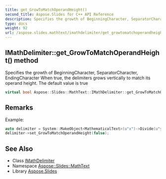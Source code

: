 ```yaml
---
title: get_GrowToMatchOperandHeight()
second_title: Aspose.Slides for C++ API Reference
description: Specifies the growth of BeginningCharacter, SeparatorCharacter, EndingCharacter When true, the delimiters grows vertically to match its operand height. The default value is true
type: docs
weight: 92
url: /aspose.slides.mathtext/imathdelimiter/get_growtomatchoperandheight/
---
```

## IMathDelimiter::get_GrowToMatchOperandHeight() method


Specifies the growth of BeginningCharacter, SeparatorCharacter, EndingCharacter When true, the delimiters grows vertically to match its operand height. The default value is true

```cpp
virtual bool Aspose::Slides::MathText::IMathDelimiter::get_GrowToMatchOperandHeight()=0
```

## Remarks


Example: 
```cpp
auto delimiter = System::MakeObject<MathematicalText>(u"x")->Divide(u"y")->Enclose();
delimiter->set_GrowToMatchOperandHeight(false);
```

## See Also

* Class [IMathDelimiter](../)
* Namespace [Aspose::Slides::MathText](../../)
* Library [Aspose.Slides](../../../)